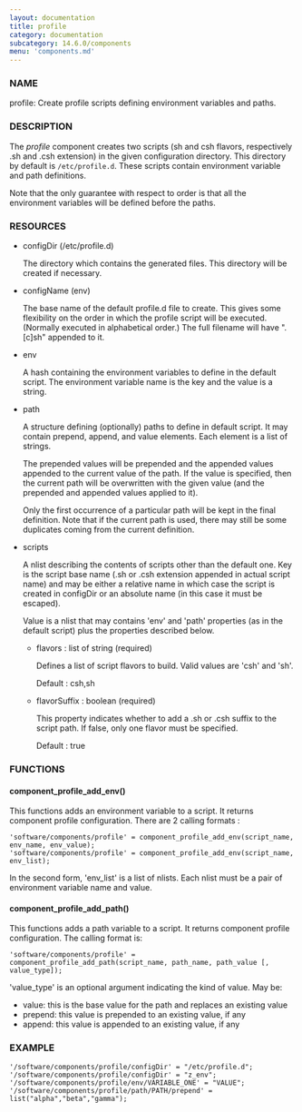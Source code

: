 ```yaml
---
layout: documentation
title: profile
category: documentation
subcategory: 14.6.0/components
menu: 'components.md'
---
```

### NAME

profile: Create profile scripts defining environment variables and paths.

### DESCRIPTION

The _profile_ component creates two scripts (sh and csh flavors, respectively .sh and .csh extension) in
the given configuration directory.  This directory by default is
`/etc/profile.d`.  These scripts contain environment variable and path
definitions.

Note that the only guarantee with respect to order is that all the
environment variables will be defined before the paths.

### RESOURCES

- configDir (/etc/profile.d)

    The directory which contains the generated files.  This directory will
    be created if necessary.

- configName (env)

    The base name of the default profile.d file to create.  This gives some
    flexibility on the order in which the profile script will be executed.
    (Normally executed in alphabetical order.)  The full filename will
    have ".\[c\]sh" appended to it.

- env

    A hash containing the environment variables to define in the default script. The environment variable name is the key and the
    value is a string.

- path

    A structure defining (optionally) paths to define in default script. It may contain prepend, append, and value
    elements.  Each element is a list of strings.

    The prepended values will be prepended and the appended values
    appended to the current value of the path.  If the value is specified,
    then the current path will be overwritten with the given value (and
    the prepended and appended values applied to it).

    Only the first occurrence of a particular path will be kept in the
    final definition.  Note that if the current path is used, there may
    still be some duplicates coming from the current definition.

- scripts

    A nlist describing the contents of scripts other than the default one. Key is the script base name
    (.sh or .csh extension appended in actual script name) and may be either a relative name
    in which case the script is created in configDir or an absolute name (in this case it must be escaped).

    Value is a nlist that may contains 'env' and 'path' properties (as in the default script) plus the properties described
    below.

    - flavors : list of string (required)

        Defines a list of script flavors to build. Valid values are 'csh' and 'sh'.

        Default : csh,sh

    - flavorSuffix : boolean (required)

        This property indicates whether to add a .sh or .csh suffix to the script path. If false, only one flavor must be
        specified.

        Default : true

### FUNCTIONS

#### component\_profile\_add\_env()

This functions adds an environment variable to a script. It returns component profile configuration. There are 2
calling formats :

    'software/components/profile' = component_profile_add_env(script_name, env_name, env_value);
    'software/components/profile' = component_profile_add_env(script_name, env_list);

In the second form, 'env\_list' is a list of nlists. Each nlist must be a pair of environment variable name and value.

#### component\_profile\_add\_path()

This functions adds a path variable to a script. It returns component profile configuration. The calling format is:

    'software/components/profile' = component_profile_add_path(script_name, path_name, path_value [, value_type]);

'value\_type' is an optional argument indicating the kind of value. May be:

- value: this is the base value for the path and replaces an existing value
- prepend: this value is prepended to an existing value, if any
- append: this value is appended to an existing value, if any

### EXAMPLE

    '/software/components/profile/configDir' = "/etc/profile.d";
    '/software/components/profile/configDir' = "z_env";
    '/software/components/profile/env/VARIABLE_ONE' = "VALUE";
    '/software/components/profile/path/PATH/prepend' = list("alpha","beta","gamma");
